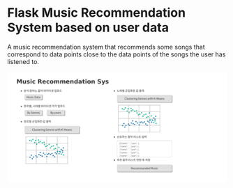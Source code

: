 # Flask Music Recommendation System based on user data
A music recommendation system that recommends some songs that correspond to data points close to the data points of the songs the user has listened to.  
<br>
![Layout](./img/Layout.jpg)  
